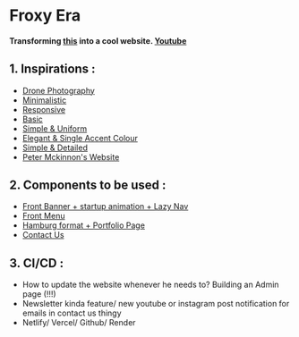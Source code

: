 # Froxy Era 
#### Transforming [this](https://linkfly.to/froxyera) into a cool website. [Youtube](https://www.youtube.com/@FroxyEra)

## 1. Inspirations :

- [Drone Photography](https://www.wix.com/website-template/view/html/1947?originUrl=https%3A%2F%2Fwww.wix.com%2Fwebsite%2Ftemplates%2Fhtml%2Fphotography&tpClick=view_button&esi=772f8135-44fc-4c85-bb50-468ba4f36cba)
- [Minimalistic](https://www.vicepichitphan.com/)
- [Responsive](https://www.fishluo.com/)
- [Basic](https://www.lisamicheleburns.com/)
- [Simple & Uniform](https://dribbble.com/shots/23291447-Creacy-Photography-Agency-Landing-Page)
- [Elegant & Single Accent Colour](https://dribbble.com/shots/23446738-Frameup-Photographer-Portfolio-Landing-Page-Website)
- [Simple & Detailed](https://fyzlight.ru/)
- [Peter Mckinnon's Website](https://www.petermckinnon.com/)

## 2. Components to be used :
- [Front Banner + startup animation + Lazy Nav](https://www.vicepichitphan.com/)
- [Front Menu](https://www.fishluo.com/)
- [Hamburg format + Portfolio Page](https://fyzlight.ru/)
- [Contact Us](https://www.lisamicheleburns.com/contact)

## 3. CI/CD :
- How to update the website whenever he needs to? Building an Admin page (!!!)
- Newsletter kinda feature/ new youtube or instagram post notification for emails in contact us thingy
- Netlify/ Vercel/ Github/ Render
